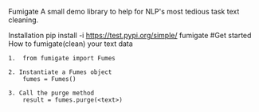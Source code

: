 Fumigate
A small demo library to help for NLP's most tedious task text cleaning.

Installation
pip install -i https://test.pypi.org/simple/ fumigate
#Get started
How to fumigate(clean) your text data

    1.  from fumigate import Fumes

    2. Instantiate a Fumes object
        fumes = Fumes()

    3. Call the purge method
        result = fumes.purge(<text>)